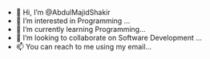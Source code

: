 - 👋 Hi, I’m @AbdulMajidShakir
- 👀 I’m interested in Programming ...
- 🌱 I’m currently learning Programming...
- 💞️ I’m looking to collaborate on Software Development ...
- 📫 You can reach to me using my email...

<!---
AbdulMajidShakir/AbdulMajidShakir is a ✨ special ✨ repository because its `README.md` (this file) appears on your GitHub profile.
You can click the Preview link to take a look at your changes.
--->
